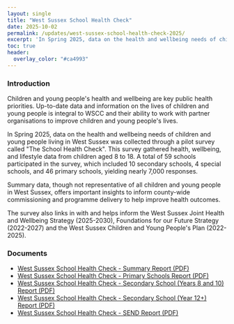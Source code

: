 ```yaml
---
layout: single
title: "West Sussex School Health Check"
date: 2025-10-02
permalink: /updates/west-sussex-school-health-check-2025/
excerpt: 'In Spring 2025, data on the health and wellbeing needs of children and young people living in West Sussex was collected through a pilot survey called "The School Health Check". This survey gathered health, wellbeing, and lifestyle data from children aged 8 to 18.'
toc: true
header:
  overlay_color: "#ca4993"
---
```


### Introduction

Children and young people's health and wellbeing are key public health priorities. Up-to-date data and information on the lives of children and young people is integral to WSCC and their ability to work with partner organisations to improve children and young people's lives.

In Spring 2025, data on the health and wellbeing needs of children and young people living in West Sussex was collected through a pilot survey called "The School Health Check". This survey gathered health, wellbeing, and lifestyle data from children aged 8 to 18. A total of 59 schools participated in the survey, which included 10 secondary schools, 4 special schools, and 46 primary schools, yielding nearly 7,000 responses.
  
Summary data, though not representative of all children and young people in West Sussex, offers important insights to inform county-wide commissioning and programme delivery to help improve health outcomes.

The survey also links in with and helps inform the West Sussex Joint Health and Wellbeing Strategy (2025-2030), Foundations for our Future Strategy (2022-2027) and the West Sussex Children and Young People's Plan (2022-2025). 

### Documents

+ [West Sussex School Health Check - Summary Report (PDF)](/assets/pdf/school-health-check-25/West_Sussex_Summary_report_2025.pdf)
+ [West Sussex School Health Check - Primary Schools Report (PDF)](/assets/pdf/school-health-check-25/West_Sussex_Primary_Report_2025.pdf)
+ [West Sussex School Health Check - Secondary School (Years 8 and 10) Report (PDF)](/assets/pdf/school-health-check-25/West_Sussex_Y8+Y10_Secondary_Report_2025.pdf)
+ [West Sussex School Health Check - Secondary School (Year 12+) Report (PDF)](/assets/pdf/school-health-check-25/West_Sussex_Y12+_Secondary_Report_2025.pdf)
+ [West Sussex School Health Check - SEND Report (PDF)](/assets/pdf/school-health-check-25/West_Sussex_SEND_report_2025.pdf)


